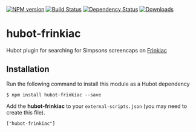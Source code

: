 [![NPM version](http://img.shields.io/npm/v/hubot-frinkiac.svg?style=flat)](https://www.npmjs.org/package/hubot-frinkiac)
[![Build Status](http://img.shields.io/travis/okize/hubot-frinkiac.svg?style=flat)](https://travis-ci.org/okize/hubot-frinkiac)
[![Dependency Status](http://img.shields.io/david/okize/hubot-frinkiac.svg?style=flat)](https://david-dm.org/okize/hubot-frinkiac)
[![Downloads](http://img.shields.io/npm/dm/hubot-frinkiac.svg?style=flat)](https://www.npmjs.org/package/hubot-frinkiac)

# hubot-frinkiac

Hubot plugin for searching for Simpsons screencaps on [Frinkiac](https://frinkiac.com/)

## Installation

Run the following command to install this module as a Hubot dependency

```
$ npm install hubot-frinkiac --save
```

Add the **hubot-frinkiac** to your `external-scripts.json` (you may need to create this file).

```
["hubot-frinkiac"]
```
